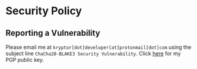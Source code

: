 # Security Policy
## Reporting a Vulnerability

Please email me at ```kryptor[dot]developer[at]protonmail[dot]com``` using the subject line ```ChaCha20-BLAKE3 Security Vulnerability```. Click [here](https://firebasestorage.googleapis.com/v0/b/gitbook-28427.appspot.com/o/assets%2F-MQ3mYNSOjNkHuQB7Nyt%2F-MUwTi2nZecNkyQ0reR7%2F-MUwTomF7Txx32Nm2k7o%2Fkryptor_email_key.asc?alt=media&token=b3fe4ae6-046d-4eaa-8a8f-e0ca918dad87) for my PGP public key.



